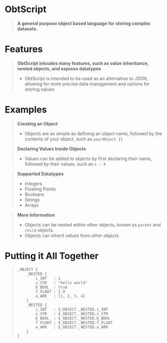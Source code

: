 # ObtScript
> **A general purpose object based language for storing complex datasets.**

# Features
> **ObtScript inlcudes many features, such as value inheritance, nested objects, and express datatypes**
> - ObtScript is intended to be used as an alternative to JSON, allowing for more precise data management and options for storing values

# Examples
> **Creating an Object**
> - Objects are as simple as defining an object name, followed by the contents of your object, such as `yourObject {}`

> **Declaring Values Inside Objects**
> - Values can be added to objects by first declaring their name, followed by their values, such as `x : 4`

> **Supported Datatypes**
> - Integers
> - Floating Points
> - Booleans
> - Strings
> - Arrays

> **More Information**
> - Objects can be nested within other objects, known as `parent` and `child` objects.
> - Objects can inherit values from other objects

# Putting it All Together
> ```
> _OBJECT {
>     _NESTED {
>         i_INT   : 1
>         s_STR   : "hello world"
>         b_BOOL  : true
>         f_FLOAT : 2.9
>         a_ARR   : [1, 2, 3, 4]
>     }
>     _NESTED {
>         i_INT   : $_OBJECT._NESTED.i_INT
>         s_STR   : $_OBJECT._NESTED.s_STR
>         b_BOOL  : $_OBJECT._NESTED.b_BOOL
>         f_FLOAT : $_OBJECT._NESTED.f_FLOAT
>         a_ARR   : $_OBJECT._NESTED.a_ARR
>     }
> }
> ```

